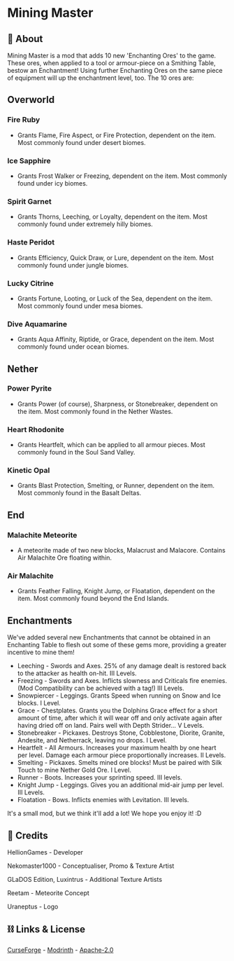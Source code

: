 # Mining Master
## 📖 About

Mining Master is a mod that adds 10 new 'Enchanting Ores' to the game.
These ores, when applied to a tool or armour-piece on a Smithing Table, bestow an Enchantment!
Using further Enchanting Ores on the same piece of equipment will up the enchantment level, too.
The 10 ores are:

## Overworld

### Fire Ruby
- Grants Flame, Fire Aspect, or Fire Protection, dependent on the item. Most commonly found under desert biomes.

### Ice Sapphire
- Grants Frost Walker or Freezing, dependent on the item. Most commonly found under icy biomes.

### Spirit Garnet
- Grants Thorns, Leeching, or Loyalty, dependent on the item. Most commonly found under extremely hilly biomes.

### Haste Peridot
- Grants Efficiency, Quick Draw, or Lure, dependent on the item. Most commonly found under jungle biomes.

### Lucky Citrine
- Grants Fortune, Looting, or Luck of the Sea, dependent on the item. Most commonly found under mesa biomes.

### Dive Aquamarine
- Grants Aqua Affinity, Riptide, or Grace, dependent on the item. Most commonly found under ocean biomes.

## Nether

### Power Pyrite
- Grants Power (of course), Sharpness, or Stonebreaker, dependent on the item. Most commonly found in the Nether Wastes.

### Heart Rhodonite
- Grants Heartfelt, which can be applied to all armour pieces. Most commonly found in the Soul Sand Valley.

### Kinetic Opal
- Grants Blast Protection, Smelting, or Runner, dependent on the item. Most commonly found in the Basalt Deltas.

## End

### Malachite Meteorite
- A meteorite made of two new blocks, Malacrust and Malacore. Contains Air Malachite Ore floating within.

### Air Malachite
- Grants Feather Falling, Knight Jump, or Floatation, dependent on the item. Most commonly found beyond the End Islands.

## Enchantments

We've added several new Enchantments that cannot be obtained in an Enchanting Table to flesh out some of these gems more, providing a greater incentive to mine them!

- Leeching - Swords and Axes. 25% of any damage dealt is restored back to the attacker as health on-hit. III Levels.
- Freezing - Swords and Axes. Inflicts slowness and Criticals fire enemies. (Mod Compatibility can be achieved with a tag!) III Levels.
- Snowpiercer - Leggings. Grants Speed when running on Snow and Ice blocks. I Level.
- Grace - Chestplates. Grants you the Dolphins Grace effect for a short amount of time, after which it will wear off and only activate again after having dried off on land. Pairs well with Depth Strider... V Levels.
- Stonebreaker - Pickaxes. Destroys Stone, Cobblestone, Diorite, Granite, Andesite, and Netherrack, leaving no drops. I Level.
- Heartfelt - All Armours. Increases your maximum health by one heart per level. Damage each armour piece proportionally increases. II Levels.
- Smelting - Pickaxes. Smelts mined ore blocks! Must be paired with Silk Touch to mine Nether Gold Ore. I Level.
- Runner - Boots. Increases your sprinting speed. III levels.
- Knight Jump - Leggings. Gives you an additional mid-air jump per level. III Levels.
- Floatation - Bows. Inflicts enemies with Levitation. III levels.

It's a small mod, but we think it'll add a lot! We hope you enjoy it! :D

## 📰 Credits

HellionGames - Developer

Nekomaster1000 - Conceptualiser, Promo & Texture Artist

GLaDOS Edition, Luxintrus - Additional Texture Artists

Reetam - Meteorite Concept

Uraneptus - Logo

## ⛓ Links & License

[CurseForge](https://www.curseforge.com/minecraft/mc-mods/mining-master) - 
[Modrinth](https://modrinth.com/mod/mining-master) - 
[Apache-2.0](https://choosealicense.com/licenses/apache-2.0/)
